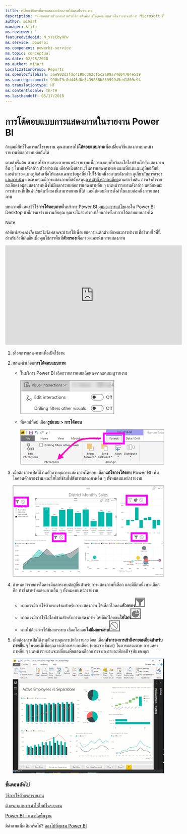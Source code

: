 ```yaml
---
title: เปลี่ยนวิธีการที่การแสดงผลด้วยภาพโต้ตอบในรายงาน
description: จัดทำเอกสารประกอบสำหรับวิธีการตั้งค่าการโต้ตอบแบบภาพในรายงานบริการ Microsoft Power BI และรายงาน Power BI Desktop
author: mihart
manager: kfile
ms.reviewer: ''
featuredvideoid: N_xYsCbyHPw
ms.service: powerbi
ms.component: powerbi-service
ms.topic: conceptual
ms.date: 02/28/2018
ms.author: mihart
LocalizationGroup: Reports
ms.openlocfilehash: aae902d2fdc4198c362cf5c2a09a74d04704e519
ms.sourcegitcommit: 998b79c0dd46d0e5439888b83999945ed1809c94
ms.translationtype: HT
ms.contentlocale: th-TH
ms.lasthandoff: 05/17/2018
---
```

# <a name="visualization-interactions-in-a-power-bi-report"></a>การโต้ตอบแบบการแสดงภาพในรายงาน Power BI
ถ้าคุณมีสิทธิ์ในการแก้ไขรายงาน คุณสามารถใช้**โต้ตอบแบบภาพ**เพื่อเปลี่ยนวิธีแสดงภาพบนหน้ารายงานมีผลกระทบต่อกันได้ 

ตามค่าเริ่มต้น สามารถใช้การแสดงภาพบนหน้ารายงานเพื่อกรองแบบไขว้และไฮไลท์ข้ามไปยังแสดงภาพอื่น ๆ ในหน้าดังกล่าว
ตัวอย่างเช่น เลือกหนึ่งสถานะในการแสดงภาพของแผนที่เน้นแผนภูมิคอลัมน์และตัวกรองแผนภูมิเส้นเพื่อให้แสดงเฉพาะข้อมูลที่นำไปใช้กับหนึ่งสถานะดังกล่าว
ดู[เกี่ยวกับการกรองและการเน้น](power-bi-reports-filters-and-highlighting.md) และหากคุณมีการแสดงภาพที่สนับสนุน[การเข้าถึงรายละเอียด](power-bi-visualization-drill-down.md)ตามค่าเริ่มต้น การเข้าถึงรายละเอียดข้อมูลแสดงภาพหนึ่งไม่มีผลกระทบต่อการแสดงภาพอื่น ๆ บนหน้ารายงานดังกล่าว แต่ลักษณะการทำงานที่เป็นค่าเริ่มต้นทั้งสองนี้สามารถแทนที่ได้ และโต้ตอบมีการตั้งค่าในแบบต่อหนึ่งการแสดงภาพ

บทความนี้แสดงวิธีใช้**การโต้ตอบภาพ**ในบริการ Power BI [มุมมองการแก้ไข](service-interact-with-a-report-in-editing-view.md)และใน Power BI Desktop ถ้ามีการแชร์รายงานกับคุณ คุณจะไม่สามารถเปลี่ยนการตั้งค่าการโต้ตอบแบบภาพได้

> [!NOTE]
> คำศัพท์*ตัวกรองไขว้*และ*ไฮไลท์ข้าม*จะนำมาใช้เพื่อแยกความแตกต่างลักษณะการทำงานที่อธิบายไว้ที่นี่สำหรับสิ่งที่เกิดขึ้นเมื่อคุณใช้การพื้นที่**ตัวกรอง**เพื่อกรองและเน้นการแสดงภาพ  
> 
> 

<iframe width="560" height="315" src="https://www.youtube.com/embed/N_xYsCbyHPw?list=PL1N57mwBHtN0JFoKSR0n-tBkUJHeMP2cP" frameborder="0" allowfullscreen></iframe>

1. เลือกการแสดงภาพเพื่อเปิดใช้งาน  
2. แสดงตัวเลือก**การโต้ตอบแบบภาพ**
    - ในบริการ Power BI เลือกรายการแบบเลื่อนลงจากแถบเมนูรายงาน

       ![การโต้ตอบแบบภาพแบบเลื่อนลง](media/service-reports-visual-interactions/power-bi-visual-interaction.png)

    - ที่เดสก์ท็อป เลือก**รูปแบบ > การโต้ตอบ**

        ![จากนั้นเลือก รูปแบบ และเลือก การโต้ตอบ](media/service-reports-visual-interactions/pbi-visual-interaction-desktop.png)

3. เมื่อต้องการเปิดใช้งานตัวควบคุมการแสดงภาพโต้ตอบ เลือก**แก้ไขการโต้ตอบ** Power BI เพิ่มไอคอนตัวกรองข้าม และไฮไลท์ข้ามไปยังการแสดงภาพอื่น ๆ ทั้งหมดบนหน้ารายงาน
   
    ![รายงานที่มีการโต้ตอบแบบภาพที่เปิดใช้งานอยู่](media/service-reports-visual-interactions/power-bi-icons-on.png)
3. กำหนดว่ารายการใดควรมีผลกระทบต่อผู้อื่นสำหรับการแสดงภาพที่เลือก  และมีอีกหนึ่งทางเลือกคือ ทำซ้ำสำหรับแสดงภาพอื่น ๆ ทั้งหมดบนหน้ารายงาน
   
   * หากควรมีการใช้ตัวกรองข้ามสำหรับการแสดงภาพ ให้เลือกไอคอน**ตัวกรอง**![ไอคอนตัวกรอง](media/service-reports-visual-interactions/pbi-filter-icon-outlined.png)
   * หากควรมีการใช้ไฮไลท์ข้ามสำหรับการแสดงภาพ ให้เลือกไอคอน**ไฮไลท์**![ไอคอนไฮไลท์](media/service-reports-visual-interactions/pbi-highlight-icon-outlined.png)
   * หากไม่ต้องการให้มีผลกระทบ เลือกไอคอน**ไม่มีผลกระทบ**![ไอคอนไม่มีผลกระทบ](media/service-reports-visual-interactions/pbi-noimpact-icon-outlined.png)

4. เมื่อต้องการเปิดใช้งานตัวควบคุมการเข้าถึงรายละเอียด เลือก**ตัวกรองการเข้าถึงรายละเอียดสำหรับภาพอื่น ๆ**  ในตอนนี้เมื่อคุณเจาะลึกลงรายละเอียด (และเจาะขึ้นมา) ในการแสดงภาพ การแสดงภาพอื่น ๆ บนหน้ารายงานจะเปลี่ยนเพื่อแสดงเลือกการเจาะลงรายละเอียดปัจจุบันของคุณ 

   ![วิดีโอเกี่ยวกับการเปิดใช้งานตัวควบคุมการเข้าถึงรายละเอียด](media/service-reports-visual-interactions/drill2.gif)

### <a name="next-steps"></a>ขั้นตอนถัดไป
[วิธีการใช้ตัวกรองรายงาน](power-bi-how-to-report-filter.md)

[ตัวกรองและการทำไฮไลท์ในรายงาน](power-bi-reports-filters-and-highlighting.md)

[Power BI - แนวคิดพื้นฐาน](service-basic-concepts.md)

มีคำถามเพิ่มเติมหรือไม่? [ลองไปที่ชุมชน Power BI](http://community.powerbi.com/)

